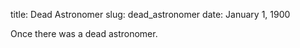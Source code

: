 title: Dead Astronomer
slug: dead_astronomer
date: January 1, 1900

Once there was a dead astronomer.
